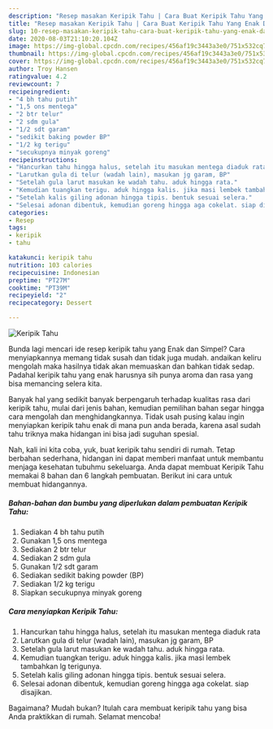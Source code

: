 ```yaml
---
description: "Resep masakan Keripik Tahu | Cara Buat Keripik Tahu Yang Enak Dan Mudah"
title: "Resep masakan Keripik Tahu | Cara Buat Keripik Tahu Yang Enak Dan Mudah"
slug: 10-resep-masakan-keripik-tahu-cara-buat-keripik-tahu-yang-enak-dan-mudah
date: 2020-08-03T21:10:20.104Z
image: https://img-global.cpcdn.com/recipes/456af19c3443a3e0/751x532cq70/keripik-tahu-foto-resep-utama.jpg
thumbnail: https://img-global.cpcdn.com/recipes/456af19c3443a3e0/751x532cq70/keripik-tahu-foto-resep-utama.jpg
cover: https://img-global.cpcdn.com/recipes/456af19c3443a3e0/751x532cq70/keripik-tahu-foto-resep-utama.jpg
author: Troy Hansen
ratingvalue: 4.2
reviewcount: 7
recipeingredient:
- "4 bh tahu putih"
- "1,5 ons mentega"
- "2 btr telur"
- "2 sdm gula"
- "1/2 sdt garam"
- "sedikit baking powder BP"
- "1/2 kg terigu"
- "secukupnya minyak goreng"
recipeinstructions:
- "Hancurkan tahu hingga halus, setelah itu masukan mentega diaduk rata"
- "Larutkan gula di telur (wadah lain), masukan jg garam, BP"
- "Setelah gula larut masukan ke wadah tahu. aduk hingga rata."
- "Kemudian tuangkan terigu. aduk hingga kalis. jika masi lembek tambahkan lg terigunya."
- "Setelah kalis giling adonan hingga tipis. bentuk sesuai selera."
- "Selesai adonan dibentuk, kemudian goreng hingga aga cokelat. siap disajikan."
categories:
- Resep
tags:
- keripik
- tahu

katakunci: keripik tahu 
nutrition: 103 calories
recipecuisine: Indonesian
preptime: "PT27M"
cooktime: "PT39M"
recipeyield: "2"
recipecategory: Dessert

---
```



![Keripik Tahu](https://img-global.cpcdn.com/recipes/456af19c3443a3e0/751x532cq70/keripik-tahu-foto-resep-utama.jpg)

Bunda lagi mencari ide resep keripik tahu yang Enak dan Simpel? Cara menyiapkannya memang tidak susah dan tidak juga mudah. andaikan keliru mengolah maka hasilnya tidak akan memuaskan dan bahkan tidak sedap. Padahal keripik tahu yang enak harusnya sih punya aroma dan rasa yang bisa memancing selera kita.



Banyak hal yang sedikit banyak berpengaruh terhadap kualitas rasa dari keripik tahu, mulai dari jenis bahan, kemudian pemilihan bahan segar hingga cara mengolah dan menghidangkannya. Tidak usah pusing kalau ingin menyiapkan keripik tahu enak di mana pun anda berada, karena asal sudah tahu triknya maka hidangan ini bisa jadi suguhan spesial.


Nah, kali ini kita coba, yuk, buat keripik tahu sendiri di rumah. Tetap berbahan sederhana, hidangan ini dapat memberi manfaat untuk membantu menjaga kesehatan tubuhmu sekeluarga. Anda dapat membuat Keripik Tahu memakai 8 bahan dan 6 langkah pembuatan. Berikut ini cara untuk membuat hidangannya.

<!--inarticleads1-->

##### Bahan-bahan dan bumbu yang diperlukan dalam pembuatan Keripik Tahu:

1. Sediakan 4 bh tahu putih
1. Gunakan 1,5 ons mentega
1. Sediakan 2 btr telur
1. Sediakan 2 sdm gula
1. Gunakan 1/2 sdt garam
1. Sediakan sedikit baking powder (BP)
1. Sediakan 1/2 kg terigu
1. Siapkan secukupnya minyak goreng




<!--inarticleads2-->

##### Cara menyiapkan Keripik Tahu:

1. Hancurkan tahu hingga halus, setelah itu masukan mentega diaduk rata
1. Larutkan gula di telur (wadah lain), masukan jg garam, BP
1. Setelah gula larut masukan ke wadah tahu. aduk hingga rata.
1. Kemudian tuangkan terigu. aduk hingga kalis. jika masi lembek tambahkan lg terigunya.
1. Setelah kalis giling adonan hingga tipis. bentuk sesuai selera.
1. Selesai adonan dibentuk, kemudian goreng hingga aga cokelat. siap disajikan.




Bagaimana? Mudah bukan? Itulah cara membuat keripik tahu yang bisa Anda praktikkan di rumah. Selamat mencoba!
